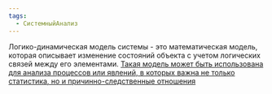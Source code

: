 ```yaml
---
tags:
  - СистемныйАнализ
---
```

Логико-динамическая модель системы - это математическая модель, которая описывает изменение состояний объекта с учетом логических связей между его элементами. [Такая модель может быть использована для анализа процессов или явлений, в которых важна не только статистика, но и причинно-следственные отношения](https://ru.wikipedia.org/wiki/%D0%94%D0%B8%D0%BD%D0%B0%D0%BC%D0%B8%D1%87%D0%B5%D1%81%D0%BA%D0%B0%D1%8F_%D1%81%D0%B8%D1%81%D1%82%D0%B5%D0%BC%D0%B0)


